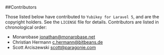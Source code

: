 ##Contributors

Those listed below have contributed to `Yubikey for Laravel 5`, and are the copyright holders. See the `LICENSE` file for details. Contributors are listed in chronological order:

 * Monarobase <jonathan@monarobase.net>
 * Christian Hermann <c.hermann@bitbeans.de>
 * Scott Arciszewski <scott@paragonie.com>